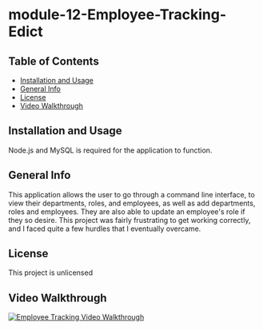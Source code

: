 # module-12-Employee-Tracking-Edict

## Table of Contents
- [Installation and Usage](#installation-and-usage)
- [General Info](#general-info)
- [License](#license)
- [Video Walkthrough](#video-walkthrough)

## Installation and Usage
Node.js and MySQL is required for the application to function.


## General Info
This application allows the user to go through a command line interface, to view their departments, roles, and employees, as well as add departments, roles and employees. They are also able to update an employee's role if they so desire. This project was fairly frustrating to get working correctly, and I faced quite a few hurdles that I eventually overcame.

## License
This project is unlicensed

## Video Walkthrough
[![Employee Tracking Video Walkthrough](https://img.youtube.com/vi/GamDAD7KTO8/0.jpg)](https://www.youtube.com/watch?v=GamDAD7KTO8)
